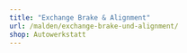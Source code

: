 ```yaml
---
title: "Exchange Brake & Alignment"
url: /malden/exchange-brake-und-alignment/
shop: Autowerkstatt
---
```

